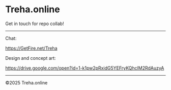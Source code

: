 # Treha.online

Get in touch for repo collab!

---


Chat:

https://GetFire.net/Treha



Design and concept art:

https://drive.google.com/open?id=1-k1pw2pRxidG5YEFryKQhclM2RdAuzyA


---

©2025 Treha.online
